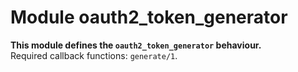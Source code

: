 

# Module oauth2_token_generator #

__This module defines the `oauth2_token_generator` behaviour.__<br /> Required callback functions: `generate/1`.
